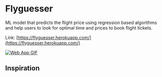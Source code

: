 # Flyguesser 
ML model that predicts the flight price using regression based algorithms and help users to look for optimal time and prices to book flight tickets.

Link: [https://flyguesser.herokuapp.com/](https://flyguesser.herokuapp.com/)

[![Web App GIF](https://i.imgur.com/dPbBY80.gif)](https://flyguesser.herokuapp.com/)

## Inspiration
